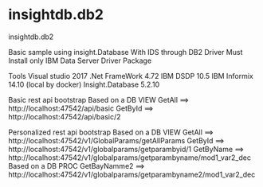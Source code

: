 # insightdb.db2
insightdb.db2

Basic sample using insight.Database With IDS through DB2 Driver
Must Install only IBM Data Server Driver Package

Tools
	Visual studio 2017
	.Net FrameWork 4.72
	IBM DSDP 10.5
	IBM Informix 14.10 (local by docker)
	Insight.Database 5.2.10


Basic rest api bootstrap
	Based on a DB VIEW
		GetAll ==> http://localhost:47542/api/basic
		GetById ==> http://localhost:47542/api/basic/2

Personalized rest api bootstrap
	Based on a DB VIEW
		GetAll ==> http://localhost:47542/v1/GlobalParams/getAllParams 
		GetById ==> http://localhost:47542/v1/globalparams/getparambyid/1
		GetByName ==> http://localhost:47542/v1/globalparams/getparambyname/mod1_var2_dec
	Based on a DB PROC
		GetBayNamme2 ==> http://localhost:47542/v1/globalparams/getparambyname2/mod1_var2_dec